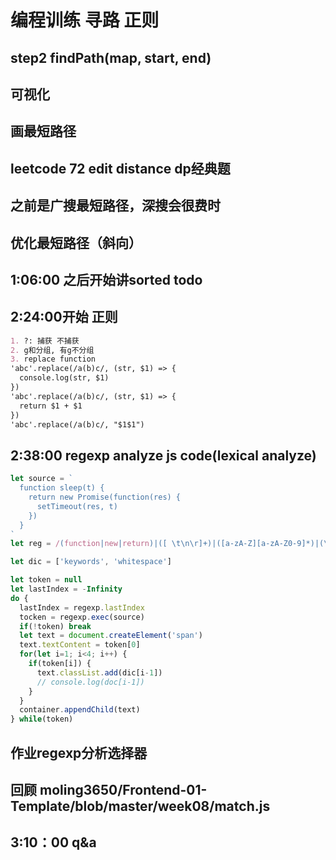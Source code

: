 # 编程训练 寻路 正则
## step2 findPath(map, start, end)
## 可视化
## 画最短路径
## leetcode 72 edit distance dp经典题
## 之前是广搜最短路径，深搜会很费时
## 优化最短路径（斜向）
## 1:06:00 之后开始讲sorted todo

## 2:24:00开始 正则
```md
1. ?: 捕获 不捕获
2. g和分组, 有g不分组
3. replace function
'abc'.replace(/a(b)c/, (str, $1) => {
  console.log(str, $1)
})
'abc'.replace(/a(b)c/, (str, $1) => {
  return $1 + $1
})
'abc'.replace(/a(b)c/, "$1$1")

```
## 2:38:00 regexp analyze js code(lexical analyze)
```js
let source = `
  function sleep(t) {
    return new Promise(function(res) {
      setTimeout(res, t)
    })
  }
`
let reg = /(function|new|return)|([ \t\n\r]+)|([a-zA-Z][a-zA-Z0-9]*)|(\(\)\{\}\,\;)/g

let dic = ['keywords', 'whitespace']

let token = null
let lastIndex = -Infinity
do {
  lastIndex = regexp.lastIndex
  tocken = regexp.exec(source)
  if(!token) break
  let text = document.createElement('span')
  text.textContent = token[0]
  for(let i=1; i<4; i++) {
    if(token[i]) {
      text.classList.add(dic[i-1])
      // console.log(doc[i-1])
    }
  }
  container.appendChild(text)
} while(token)

```
## 作业regexp分析选择器
## 回顾 moling3650/Frontend-01-Template/blob/master/week08/match.js
## 3:10：00 q&a

